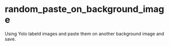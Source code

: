 # random_paste_on_background_image
Using Yolo labeld images and paste them on another background image and save.
